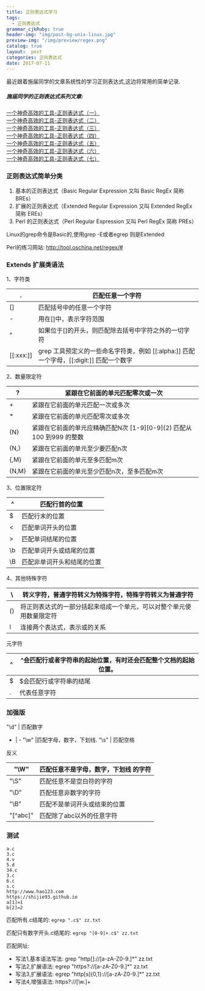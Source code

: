 ```yaml
---
title: 正则表达式学习
tags:
  - 正则表达式
grammar_cjkRuby: true
header-img: "img/post-bg-unix-linux.jpg"
preview-img: "/img/preview/regex.png"
catalog: true
layout:  post
categories: 正则表达式
date: 2017-07-11
---
```


最近跟着施届同学的文章系统性的学习正则表达式,这边将常用的简单记录.

##### 施届同学的正则表达式系列文章:
[一个神奇高效的工具-正则表达式（一）](http://codingsj.com/2017/06/25/regex-1/)<br>
[一个神奇高效的工具-正则表达式（二）](http://codingsj.com/2017/06/25/regex-2/)<br>
[一个神奇高效的工具-正则表达式（三）](http://codingsj.com/2017/06/25/regex-3/)<br>
[一个神奇高效的工具-正则表达式（四）](http://codingsj.com/2017/06/26/regex-4/)<br>
[一个神奇高效的工具-正则表达式（五）](http://codingsj.com/2017/06/30/regex-5/)<br>
[一个神奇高效的工具-正则表达式（六）](http://codingsj.com/2017/07/02/regex-6/)<br>
[一个神奇高效的工具-正则表达式（七）](http://codingsj.com/2017/07/03/regex-7/)

### 正则表达式简单分类

1. 基本的正则表达式（Basic Regular Expression 又叫 Basic RegEx 简称 BREs）
2. 扩展的正则表达式（Extended Regular Expression 又叫 Extended RegEx 简称 EREs）
3. Perl 的正则表达式（Perl Regular Expression 又叫 Perl RegEx 简称 PREs）

Linux的grep命令是Basic的,使用grep -E或者egrep 则是Extended

Perl的练习网站: http://tool.oschina.net/regex/#

### Extends 扩展类语法
1、字符类

. |  匹配任意一个字符
--- | ---
[] | 匹配括号中的任意一个字符
\- | 用在[]中，表示字符范围
^ |  如果位于[]的开头，则匹配除去括号中字符之外的一切字符
[[:xxx:]] |  grep 工具预定义的一些命名字符类，例如 [[:alpha:]] 匹配一个字母，[[:digit:]] 匹配一个数字

2、数量限定符

? |  紧跟在它前面的单元匹配零次或一次
--- | ---
\+ |  紧跟在它前面的单元匹配一次或多次
\* | 紧跟在它前面的单元匹配零次或多次
{N} |    紧跟在它前面的单元应精确匹配N次  [1-9][0-9]{2} 匹配从100 到999 的整数
{N,} |   紧跟在它前面的单元至少要匹配n次
{,M} |   紧跟在它前面的单元至多匹配m次
{N,M} |   紧跟在它前面的单元至少匹配n次，至多匹配m次

3、位置限定符


^ | 匹配行首的位置
--- | ---
$ |  匹配行末的位置
\< |  匹配单词开头的位置
\> |  匹配单词结尾的位置
\b | 匹配单词开头或结尾的位置
\B | 匹配非单词开头和结尾的位置


4、其他特殊字符

\ |  转义字符，普通字符转义为特殊字符，特殊字符转义为普通字符
--- | ---
() | 将正则表达式的一部分括起来组成一个单元，可以对整个单元使用数量限定符
l  | 连接两个表达式，表示或的关系

元字符

^ | ^会匹配行或者字符串的起始位置，有时还会匹配整个文档的起始位置。
--- | ---
$ | $会匹配行或字符串的结尾
. | 代表任意字符

### 加强版

"\d" | 匹配数字
- | -
"\w" |匹配字母，数字，下划线.
"\s" |  匹配空格


反义

"\W"  | 匹配任意不是字母，数字，下划线 的字符
--- | ---
"\S"  | 匹配任意不是空白符的字符
"\D" | 匹配任意非数字的字符
"\B" | 匹配不是单词开头或结束的位置
"[^abc]" |  匹配除了abc以外的任意字符


### 测试

```
a.c
3.c
4.v
5.d
34.c
3.c
6.c
s.c
http://www.hao123.com
https://shijie93.github.io
a[1]=1
b[2]=2
```

匹配所有.c结尾的: `egrep ".c$" zz.txt`

匹配只有数字开头.c结尾的: `egrep "[0-9]+.c$" zz.txt`

匹配网址:
- 写法1,基本语法写法:  grep "http[]://[a-zA-Z0-9.]*" zz.txt
- 写法2,扩展语法: egrep "https?://[a-zA-Z0-9.]*" zz.txt
- 写法3,扩展语法: egrep "http[s]{0,1}://[a-zA-Z0-9.]*" zz.txt
- 写法4,增强语法: https?://[\w.]+
